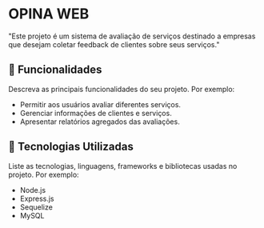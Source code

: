 # OPINA WEB


"Este projeto é um sistema de avaliação de serviços destinado a empresas que desejam coletar feedback de clientes sobre seus serviços."

## 🌟 Funcionalidades


Descreva as principais funcionalidades do seu projeto. Por exemplo:

- Permitir aos usuários avaliar diferentes serviços.
- Gerenciar informações de clientes e serviços.
- Apresentar relatórios agregados das avaliações.

## 🚀 Tecnologias Utilizadas

Liste as tecnologias, linguagens, frameworks e bibliotecas usadas no projeto. Por exemplo:

- Node.js
- Express.js
- Sequelize
- MySQL



